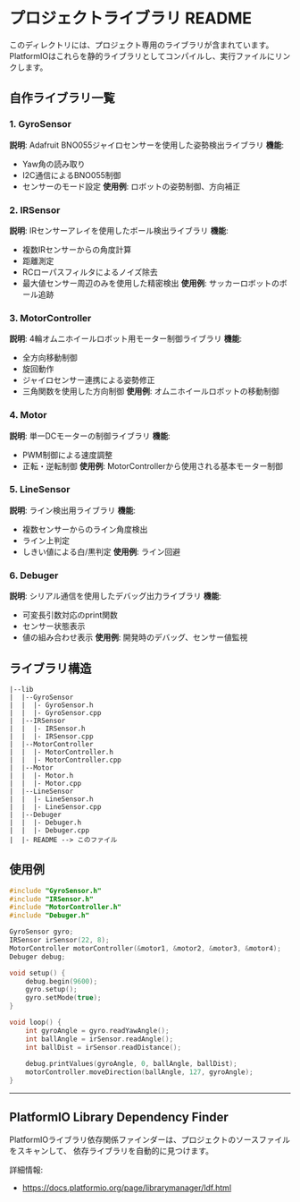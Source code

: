 # プロジェクトライブラリ README

このディレクトリには、プロジェクト専用のライブラリが含まれています。
PlatformIOはこれらを静的ライブラリとしてコンパイルし、実行ファイルにリンクします。

## 自作ライブラリ一覧

### 1. GyroSensor
**説明**: Adafruit BNO055ジャイロセンサーを使用した姿勢検出ライブラリ
**機能**:
- Yaw角の読み取り
- I2C通信によるBNO055制御
- センサーのモード設定
**使用例**: ロボットの姿勢制御、方向補正

### 2. IRSensor  
**説明**: IRセンサーアレイを使用したボール検出ライブラリ
**機能**:
- 複数IRセンサーからの角度計算
- 距離測定
- RCローパスフィルタによるノイズ除去
- 最大値センサー周辺のみを使用した精密検出
**使用例**: サッカーロボットのボール追跡

### 3. MotorController
**説明**: 4輪オムニホイールロボット用モーター制御ライブラリ
**機能**:
- 全方向移動制御
- 旋回動作
- ジャイロセンサー連携による姿勢修正
- 三角関数を使用した方向制御
**使用例**: オムニホイールロボットの移動制御

### 4. Motor
**説明**: 単一DCモーターの制御ライブラリ
**機能**:
- PWM制御による速度調整
- 正転・逆転制御
**使用例**: MotorControllerから使用される基本モーター制御

### 5. LineSensor
**説明**: ライン検出用ライブラリ
**機能**:
- 複数センサーからのライン角度検出
- ライン上判定
- しきい値による白/黒判定
**使用例**: ライン回避

### 6. Debuger
**説明**: シリアル通信を使用したデバッグ出力ライブラリ
**機能**:
- 可変長引数対応のprint関数
- センサー状態表示
- 値の組み合わせ表示
**使用例**: 開発時のデバッグ、センサー値監視

## ライブラリ構造

```
|--lib
|  |--GyroSensor
|  |  |- GyroSensor.h
|  |  |- GyroSensor.cpp
|  |--IRSensor
|  |  |- IRSensor.h
|  |  |- IRSensor.cpp
|  |--MotorController
|  |  |- MotorController.h
|  |  |- MotorController.cpp
|  |--Motor
|  |  |- Motor.h
|  |  |- Motor.cpp
|  |--LineSensor
|  |  |- LineSensor.h
|  |  |- LineSensor.cpp
|  |--Debuger
|  |  |- Debuger.h
|  |  |- Debuger.cpp
|  |- README --> このファイル
```

## 使用例

```cpp
#include "GyroSensor.h"
#include "IRSensor.h" 
#include "MotorController.h"
#include "Debuger.h"

GyroSensor gyro;
IRSensor irSensor(22, 8);
MotorController motorController(&motor1, &motor2, &motor3, &motor4);
Debuger debug;

void setup() {
    debug.begin(9600);
    gyro.setup();
    gyro.setMode(true);
}

void loop() {
    int gyroAngle = gyro.readYawAngle();
    int ballAngle = irSensor.readAngle();
    int ballDist = irSensor.readDistance();
    
    debug.printValues(gyroAngle, 0, ballAngle, ballDist);
    motorController.moveDirection(ballAngle, 127, gyroAngle);
}
```

---

## PlatformIO Library Dependency Finder

PlatformIOライブラリ依存関係ファインダーは、プロジェクトのソースファイルをスキャンして、
依存ライブラリを自動的に見つけます。

詳細情報:
- https://docs.platformio.org/page/librarymanager/ldf.html
